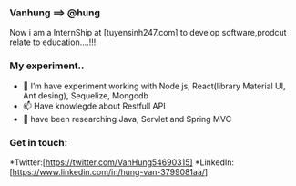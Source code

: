 ### Vanhung ==> @hung

Now i am a InternShip at [tuyensinh247.com] to develop software,prodcut relate to education....!!!



### My experiment..
- 🌱 I’m have experiment working with Node js, React(library Material UI, Ant desing), Sequelize, Mongodb
- 📫 Have knowlegde about Restfull API
- 🔭 have been researching Java, Servlet and Spring MVC


### Get in touch:
*Twitter:[https://twitter.com/VanHung54690315]
*LinkedIn:[https://www.linkedin.com/in/hung-van-3799081aa/]
